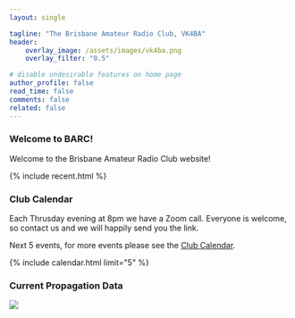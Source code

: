 ```yaml
---
layout: single

tagline: "The Brisbane Amateur Radio Club, VK4BA"
header:
    overlay_image: /assets/images/vk4ba.png
    overlay_filter: "0.5"

# disable undesirable features on home page
author_profile: false
read_time: false
comments: false
related: false
---
```



### Welcome to BARC!

Welcome to the Brisbane Amateur Radio Club website!

{% include recent.html %}

### Club Calendar

Each Thrusday evening at 8pm we have a Zoom call. Everyone is welcome, so
contact us and we will happily send you the link.

Next 5 events, for more events please see the [Club Calendar](/calendar/).

{% include calendar.html limit="5" %}


### Current Propagation Data

<a href="http://www.hamqsl.com/solar.html" title="Click to add Solar-Terrestrial Data to your website!">
    <img src="http://www.hamqsl.com/solar101vhfpic.php?muf=drwn">
</a>


